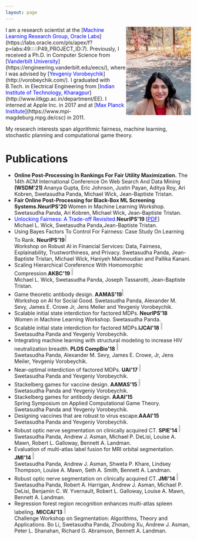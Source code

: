 ```yaml
---
layout: page
---
```

<img style="float: right;" src="assets/img/profile_picture_2.jpg" width="35%" height="35%">
I am a research scientist at the [<span style="color:blue">Machine Learning Research Group, Oracle Labs</span>](https://labs.oracle.com/pls/apex/f?p=labs:49:::::P49_PROJECT_ID:7). Previously, I received a Ph.D. in Computer Science from [<span style="color:blue">Vanderbilt University</span>](https://engineering.vanderbilt.edu/eecs/), where I was advised by [<span style="color:blue">Yevgeniy Vorobeychik</span>](http://vorobeychik.com/). I graduated with B.Tech. in Electrical Engineering from [<span style="color:blue">Indian Institute of Technology, Kharagpur</span>](http://www.iitkgp.ac.in/department/EE). I interned at Apple Inc. in 2017 and at  [<span style="color:blue">Max Planck Institute</span>](https://www.mpi-magdeburg.mpg.de/csc) in 2011.

My research interests span algorithmic fairness, machine learning, stochastic planning and computational game theory. 

# Publications

* <b>Online Post-Processing In Rankings For Fair Utility Maximization.</b> The 14th ACM International Conference On Web Search And Data Mining <b>(WSDM'21) </b> Ananya Gupta, Eric Johnson, Justin Payan, Aditya Roy, Ari Kobren, Swetasudha Panda, Michael Wick, Jean-Baptiste Tristan. <br />
* <b>Fair Online Post-Processing for Black-Box ML Screening Systems.</b><b>NeurIPS'20 </b> Women in Machine Learning Workshop. Swetasudha Panda, Ari Kobren, Michael Wick, Jean-Baptiste Tristan. <br />
* <span style="color:blue">Unlocking Fairness: A Trade-off Revisited.</span><b>NeurIPS'19 </b> [[<span style="color:blue">PDF</span>]](https://papers.nips.cc/paper/9082-unlocking-fairness-a-trade-off-revisited.pdf)<br />Michael L. Wick, Swetasudha Panda,Jean-Baptiste Tristan. <br />
* Using Bayes Factors To Control For Fairness: Case Study On Learning To Rank. <b> NeurIPS'19</b>[<img src="pdf_icon.png" width="4%" height="4%">](http://swetapanda.github.io/menu/robust19.pdf)<br /> Workshop on Robust AI in Financial Services: Data, Fairness, Explainability, Trustworthiness, and Privacy.
Swetasudha Panda, Jean-Baptiste Tristan, Michael Wick, Haniyeh Mahmoudian and Pallika Kanani.
* Scaling Hierarchical Coreference With Homomorphic Compression.<b>AKBC'19 </b> [<img src="pdf_icon.png" width="4%" height="4%">](https://openreview.net/pdf?id=H1gwRx5T6Q)<br />Michael L. Wick, Swetasudha Panda, Joseph Tassarotti, Jean-Baptiste Tristan.
* Game theoretic antibody design. <b> AAMAS'19</b>[<img src="pdf_icon.png" width="4%" height="4%">](http://swetapanda.github.io/menu/Game_theory_ab_design.pdf
) <br />
Workshop on AI for Social Good.
Swetasudha Panda, Alexander M. Sevy, James E. Crowe Jr, Jens Meiler and Yevgeniy Vorobeychik.
* Scalable initial state interdiction for factored MDPs.<b> NeurIPS'18</b> <br />
Women in Machine Learning Workshop. 
Swetasudha Panda.
* Scalable initial state interdiction for factored MDPs.<b>IJCAI'18</b> [<img src="pdf_icon.png" width="4%" height="4%">](https://www.ijcai.org/proceedings/2018/0667.pdf)<br />
 Swetasudha Panda and Yevgeniy Vorobeychik.
* Integrating machine learning with structural modeling to increase HIV neutralization breadth.<b> PLOS CompBio'18</b> [<img src="pdf_icon.png" width="4%" height="4%">](https://journals.plos.org/ploscompbiol/article/file?id=10.1371/journal.pcbi.1005999&type=printable)<br />
Swetasudha Panda, Alexander M. Sevy, James E. Crowe, Jr, Jens Meiler, Yevgeniy Vorobeychik.
* Near-optimal interdiction of factored MDPs. <b>UAI'17</b> [<img src="pdf_icon.png" width="4%" height="4%">](http://www.auai.org/uai2017/proceedings/papers/62.pdf)<br />
Swetasudha Panda and Yevgeniy Vorobeychik.
* Stackelberg games for vaccine design. <b>AAMAS'15</b> [<img src="pdf_icon.png" width="4%" height="4%">](http://www.vorobeychik.com/2015/abdesign.pdf)<br />
Swetasudha Panda and Yevgeniy Vorobeychik.
* Stackelberg games for antibody design.<b> AAAI'15 </b>  <br />
Spring Symposium on Applied Computational Game Theory. 
Swetasudha Panda and Yevgeniy Vorobeychik.
* Designing vaccines that are robust to virus escape.<b>AAAI'15</b> <br />
Swetasudha Panda and Yevgeniy Vorobeychik.
* Robust optic nerve segmentation on clinically acquired CT. <b>SPIE'14</b> [<img src="pdf_icon.png" width="4%" height="4%">](https://www.ncbi.nlm.nih.gov/pmc/articles/PMC4013110/pdf/nihms550000.pdf)<br />
Swetasudha Panda, Andrew J. Asman, Michael P. DeLisi, Louise A. Mawn, Robert L. Galloway,
Bennett A. Landman.
* Evaluation of multi-atlas label fusion for MRI orbital segmentation. <b> JMI'14</b> [<img src="pdf_icon.png" width="4%" height="4%">](https://www.ncbi.nlm.nih.gov/pmc/articles/PMC4280790/pdf/JMI-001-024002.pdf)<br />
Swetasudha Panda, Andrew J. Asman, Shweta P. Khare, Lindsey Thompson, Louise A. Mawn, Seth
A. Smith, Bennett A. Landman.
* Robust optic nerve segmentation on clinically acquired CT.<b> JMI'14</b> [<img src="pdf_icon.png" width="4%" height="4%">](https://www.ncbi.nlm.nih.gov/pmc/articles/PMC4013110/pdf/nihms550000.pdf)<br />
Swetasudha Panda, Robert A. Harrigan, Andrew J. Asman, Michael P. DeLisi, Benjamin C. W.
Yvernault, Robert L. Galloway, Louise A. Mawn, Bennett A. Landman.
* Regression forest region recognition enhances multi-atlas spleen labeling.  <b>MICCAI'13</b> [<img src="pdf_icon.png" width="4%" height="4%">](http://citeseerx.ist.psu.edu/viewdoc/download?doi=10.1.1.701.232&rep=rep1&type=pdf)<br />Challenge Workshop on Segmentation: Algorithms, Theory and Applications. 
Bo Li, Swetasudha Panda, Zhoubing Xu, Andrew J. Asman, Peter L. Shanahan, Richard G. Abramson,
Bennett A. Landman.





